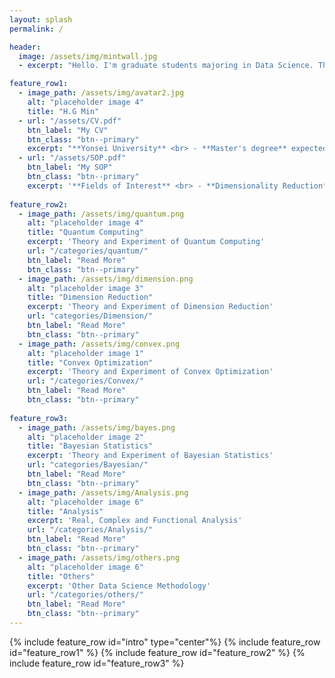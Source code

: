 ```yaml
---
layout: splash
permalink: /

header:
  image: /assets/img/mintwall.jpg
  - excerpt: "Hello. I'm graduate students majoring in Data Science. This blog was created to organize my studies and use them in lectures and group studies. Postings of the blog cover theories, implementation and my own intuition in various fields. My email adress is mhg9511@gmail.com. If you find any errors or have some issues, please contact me."

feature_row1:
  - image_path: /assets/img/avatar2.jpg
    alt: "placeholder image 4"
    title: "H.G Min"
  - url: "/assets/CV.pdf"
    btn_label: "My CV"
    btn_class: "btn--primary"
    excerpt: "**Yonsei University** <br> - **Master's degree** expected in Applied Statitstics <br> - **Bachelor's degree** in Applied Statistics <br> - **Consulting Assistant** in Institute of Data Science"
  - url: "/assets/SOP.pdf"
    btn_label: "My SOP"
    btn_class: "btn--primary"
    excerpt: '**Fields of Interest** <br> - **Dimensionality Reduction** <br> - **Quantum Machine Learning** <br> - **Theory of Optimization**'
    
feature_row2:
  - image_path: /assets/img/quantum.png
    alt: "placeholder image 4"
    title: "Quantum Computing"
    excerpt: 'Theory and Experiment of Quantum Computing'
    url: "/categories/quantum/"
    btn_label: "Read More"
    btn_class: "btn--primary"
  - image_path: /assets/img/dimension.png
    alt: "placeholder image 3"
    title: "Dimension Reduction"
    excerpt: 'Theory and Experiment of Dimension Reduction'
    url: "categories/Dimension/"
    btn_label: "Read More"
    btn_class: "btn--primary"
  - image_path: /assets/img/convex.png
    alt: "placeholder image 1"
    title: "Convex Optimization"
    excerpt: 'Theory and Experiment of Convex Optimization'
    url: "/categories/Convex/"
    btn_label: "Read More"
    btn_class: "btn--primary"
    
feature_row3:
  - image_path: /assets/img/bayes.png
    alt: "placeholder image 2"
    title: "Bayesian Statistics"
    excerpt: 'Theory and Experiment of Bayesian Statistics'
    url: "categories/Bayesian/"
    btn_label: "Read More"
    btn_class: "btn--primary"
  - image_path: /assets/img/Analysis.png
    alt: "placeholder image 6"
    title: "Analysis"
    excerpt: 'Real, Complex and Functional Analysis'
    url: "/categories/Analysis/"
    btn_label: "Read More"
    btn_class: "btn--primary"
  - image_path: /assets/img/others.png
    alt: "placeholder image 6"
    title: "Others"
    excerpt: 'Other Data Science Methodology'
    url: "/categories/others/"
    btn_label: "Read More"
    btn_class: "btn--primary"
---
```


{% include feature_row id="intro" type="center"%}
{% include feature_row id="feature_row1" %}
{% include feature_row id="feature_row2" %}
{% include feature_row id="feature_row3" %}
